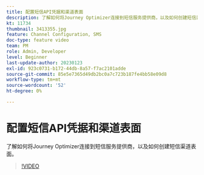 ```yaml
---
title: 配置短信API凭据和渠道表面
description: 了解如何将Journey Optimizer连接到短信服务提供商，以及如何创建短信渠道表面。
kt: 11734
thumbnail: 3413355.jpg
feature: Channel Configuration, SMS
doc-type: feature video
team: PM
role: Admin, Developer
level: Beginner
last-update-author: 20230123
exl-id: 923c0731-b172-44db-8a57-f7ac2101adde
source-git-commit: 85e5e7365d49db2bc0a7c723b187fe4bb58e09d8
workflow-type: tm+mt
source-wordcount: '52'
ht-degree: 0%

---
```


# 配置短信API凭据和渠道表面

了解如何将Journey Optimizer连接到短信服务提供商，以及如何创建短信渠道表面。

>[!VIDEO](https://video.tv.adobe.com/v/3413355?quality=12)
